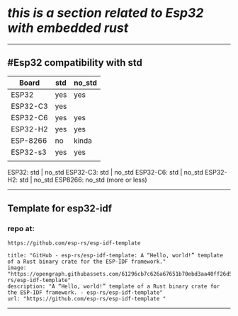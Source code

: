 # __*this is a section related to Esp32 with embedded rust*__ 


---
## #Esp32 compatibility with std



| Board<br>    | std | no_std |
| ------------ | --- | ------ |
| ESP32        | yes | yes    |
| ESP32-C3     | yes |        |
| ESP32-C6     | yes | yes    |
| ESP32-H2<br> | yes | yes    |
| ESP-8266     | no  | kinda  |
| ESP32-s3     | yes | yes    |
|              |     |        |


ESP32: std | no_std
ESP32-C3: std  | no_std
ESP32-C6: std | no_std
ESP32-H2: std | no_std
ESP8266:  no_std (more or less)

---
## Template for esp32-idf
### repo at:
	https://github.com/esp-rs/esp-idf-template 
```embed
title: "GitHub - esp-rs/esp-idf-template: A “Hello, world!” template of a Rust binary crate for the ESP-IDF framework."
image: "https://opengraph.githubassets.com/61296cb7c626a67651b70ebd3aa40ff26d528ad4bfba6808dd4622b1bfd0fe56/esp-rs/esp-idf-template"
description: "A “Hello, world!” template of a Rust binary crate for the ESP-IDF framework. - esp-rs/esp-idf-template"
url: "https://github.com/esp-rs/esp-idf-template "
```

---
